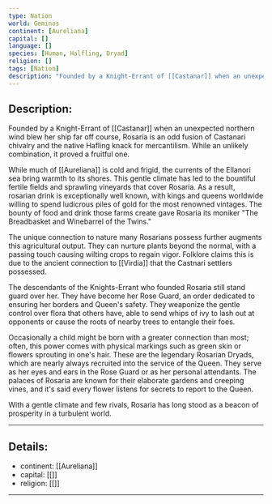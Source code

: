 ```yaml
---
type: Nation
world: Geminos
continent: [Aureliana]
capital: []
language: []
species: [Human, Halfling, Dryad]
religion: []
tags: [Nation]
description: "Founded by a Knight-Errant of [[Castanar]] when an unexpected northern wind blew her ship far off course, Rosaria is an odd fusion of Castanari chivalry and the native Hafling knack for mercantilism. While an unlikely combination, it proved a fruitful one. "
---
```


## Description:

Founded by a Knight-Errant of [[Castanar]] when an unexpected northern wind blew her ship far off course, Rosaria is an odd fusion of Castanari chivalry and the native Hafling knack for mercantilism. While an unlikely combination, it proved a fruitful one. 

While much of [[Aureliana]] is cold and frigid, the currents of the Ellanori sea bring warmth to its shores. This gentle climate has led to the bountiful fertile fields and sprawling vineyards that cover Rosaria. As a result, rosarian drink is exceptionally well known, with kings and queens worldwide willing to spend ludicrous piles of gold for the most renowned vintages. The bounty of food and drink those farms create gave Rosaria its moniker "The Breadbasket and Winebarrel of the Twins."

The unique connection to nature many Rosarians possess further augments this agricultural output. They can nurture plants beyond the normal, with a passing touch causing wilting crops to regain vigor. Folklore claims this is due to the ancient connection to [[Virdia]] that the Castnari settlers possessed. 

The descendants of the Knights-Errant who founded Rosaria still stand guard over her. They have become her Rose Guard, an order dedicated to ensuring her borders and Queen's safety. They weaponize the gentle control over flora that others have, able to send whips of ivy to lash out at opponents or cause the roots of nearby trees to entangle their foes.

Occasionally a child might be born with a greater connection than most; often, this power comes with physical markings such as green skin or flowers sprouting in one's hair. These are the legendary Rosarian Dryads, which are nearly always recruited into the service of the Queen. They serve as her eyes and ears in the Rose Guard or as her personal attendants. The palaces of Rosaria are known for their elaborate gardens and creeping vines, and it's said every flower listens for secrets to report to the Queen.

With a gentle climate and few rivals, Rosaria has long stood as a beacon of prosperity in a turbulent world.

---
## Details:
- continent: [[Aureliana]]
- capital: [[]]
- religion: [[]]

---




